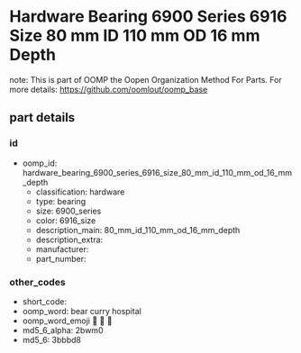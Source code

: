 # Hardware Bearing 6900 Series 6916 Size 80 mm ID 110 mm OD 16 mm Depth  

note: This is part of OOMP the Oopen Organization Method For Parts. For more details: https://github.com/oomlout/oomp_base

##  part details





### id
* oomp_id: hardware_bearing_6900_series_6916_size_80_mm_id_110_mm_od_16_mm_depth
  * classification: hardware
  * type: bearing
  * size: 6900_series
  * color: 6916_size
  * description_main: 80_mm_id_110_mm_od_16_mm_depth
  * description_extra: 
  * manufacturer: 
  * part_number: 

### other_codes
* short_code: 
* oomp_word: bear curry hospital
* oomp_word_emoji :bear: :curry: :hospital:
* md5_6_alpha: 2bwm0
* md5_6: 3bbbd8